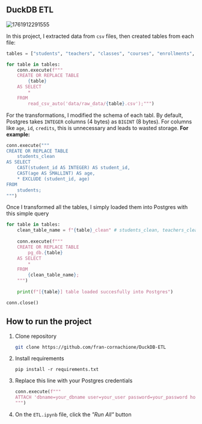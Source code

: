 ## DuckDB ETL

![1761912291555](https://file+.vscode-resource.vscode-cdn.net/c%3A/Users/Usuario/Desktop/DuckDB-ETL/image/README/1761912291555.png)

In this project, I extracted data from `csv` files, then created tables from each file:

```python
tables = ["students", "teachers", "classes", "courses", "enrollments", "grades"]

for table in tables: 
	conn.execute(f"""
	CREATE OR REPLACE TABLE
		{table}
	AS SELECT
		*
	FROM
		read_csv_auto('data/raw_data/{table}.csv');""")
```

For the transformations, I modified the schema of each tabl. By default, Postgres takes `INTEGER` columns (4 bytes) as `BIGINT` (8 bytes). For columns like `age`, `id`, `credits`, this is unnecessary and leads to wasted storage. **For example:**

```python
conn.execute("""
CREATE OR REPLACE TABLE
    students_clean
AS SELECT
    CAST(student_id AS INTEGER) AS student_id,
    CAST(age AS SMALLINT) AS age,
    * EXCLUDE (student_id, age)
FROM
    students;
""")
```

Once I transformed all the tables, I simply loaded them into Postgres with this simple query

```python
for table in tables:
    clean_table_name = f"{table}_clean" # students_clean, teachers_clean, etc...
  
    conn.execute(f"""
    CREATE OR REPLACE TABLE 
        pg_db.{table} 
    AS SELECT 
        * 
    FROM 
        {clean_table_name};
    """)
  
    print(f"[{table}] table loaded succesfully into Postgres")

conn.close()
```

## How to run the project

1. Clone repository

   ```bash
   git clone https://github.com/fran-cornachione/DuckDB-ETL
   ```
2. Install requirements

   ```
   pip install -r requirements.txt
   ```
3. Replace this line with your Postgres credentials

   ```python
   conn.execute(f"""
   ATTACH 'dbname=your_dbname user=your_user password=your_password host=your_host port=5432' AS pg_db (TYPE POSTGRES);
   """)
   ```
4. On the `ETL.ipynb` file, click the _"Run All"_ button
